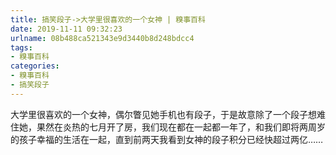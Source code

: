 ```yaml
---
title: 搞笑段子->大学里很喜欢的一个女神 | 糗事百科
date: 2019-11-11 09:32:23
urlname: 08b488ca521343e9d3440b8d248bdcc4
tags: 
- 糗事百科
categories:
- 糗事百科
- 搞笑段子
---
```

大学里很喜欢的一个女神，偶尔瞥见她手机也有段子，于是故意除了一个段子想难住她，果然在炎热的七月开了房，我们现在都在一起都一年了，和我们即将两周岁的孩子幸福的生活在一起，直到前两天我看到女神的段子积分已经快超过两亿……


